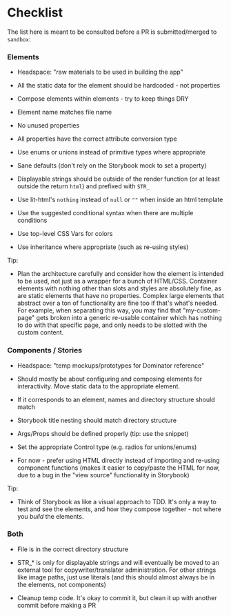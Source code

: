 # Checklist

The list here is meant to be consulted before a PR is submitted/merged to `sandbox`:

### Elements

  - Headspace: "raw materials to be used in building the app"

  - All the static data for the element should be hardcoded - not properties

  - Compose elements within elements - try to keep things DRY

  - Element name matches file name

  - No unused properties

  - All properties have the correct attribute conversion type

  - Use enums or unions instead of primitive types where appropriate

  - Sane defaults (don't rely on the Storybook mock to set a property)

  - Displayable strings should be outside of the render function (or at least outside the return `html`) and prefixed with `STR_`

  - Use lit-html's `nothing` instead of `null` or `""` when inside an html template

  - Use the suggested conditional syntax when there are multiple conditions

  - Use top-level CSS Vars for colors

  - Use inheritance where appropriate (such as re-using styles)

Tip: 

  - Plan the architecture carefully and consider how the element is intended to be used, not just as a wrapper for a bunch of HTML/CSS. Container elements with nothing other than slots and styles are absolutely fine, as are static elements that have no properties. Complex large elements that abstract over a ton of functionality are fine too if that's what's needed. For example, when separating this way, you may find that "my-custom-page" gets broken into a generic re-usable container which has nothing to do with that specific page, and only needs to be slotted with the custom content.

### Components / Stories

  - Headspace: "temp mockups/prototypes for Dominator reference"

  - Should mostly be about configuring and composing elements for interactivity. Move static data to the appropriate element.

  - If it corresponds to an element, names and directory structure should match

  - Storybook title nesting should match directory structure

  - Args/Props should be defined properly (tip: use the snippet)

  - Set the appropriate Control type (e.g. radios for unions/enums)

  - For now - prefer using HTML directly instead of importing and re-using component functions (makes it easier to copy/paste the HTML for now, due to a bug in the "view source" functionality in Storybook)

Tip:

  - Think of Storybook as like a visual approach to TDD. It's only a way to test and see the elements, and how they compose together - not where you _build_ the elements.


### Both

  - File is in the correct directory structure

  - STR_* is only for displayable strings and will eventually be moved to an external tool for copywriter/translater administration. For other strings like image paths, just use literals (and this should almost always be in the elements, not components)

  - Cleanup temp code. It's okay to commit it, but clean it up with another commit before making a PR
